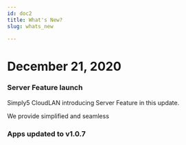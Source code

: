 ```yaml
---
id: doc2
title: What's New?
slug: whats_new

---
```



# December 21, 2020

### Server Feature launch

Simply5 CloudLAN introducing Server Feature in this update.

We provide simplified and seamless   

### Apps updated to v1.0.7

<!-- This is a link to [another document.](/docs/getting_started/doc3.md) This is a link to an [external page.](http://www.example.com/) -->
